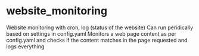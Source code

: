 # website_monitoring
Website monitoring with cron, log (status of the website)
Can run peridically based on settings in config.yaml
Monitors a web page content as per config.yaml and checks if the content matches in the page requested and logs everything

